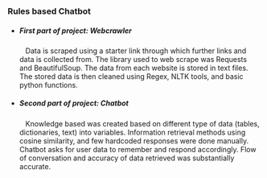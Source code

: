 <h3>Rules based Chatbot </h3>

<ul>
	<li>	<h5> First part of project: Webcrawler </h5>
		<p>&nbsp;&nbsp; Data is scraped using a starter link through which further links and data is collected from. The library used to web scrape was Requests and BeautifulSoup. The data from 		    each website is stored in text files. The stored data is then cleaned using Regex, NLTK tools, and basic python functions. </p></li>
	<li> 	<h5> Second part of project: Chatbot </h5>
		<p>&nbsp;&nbsp; Knowledge based was created based on different type of data (tables, dictionaries, text) into variables. Information retrieval methods using cosine similarity, and few hardcoded 		responses were done manually. Chatbot asks for user data to remember and respond accordingly. Flow of conversation and accuracy of data retrieved was substantially accurate. </p> </li>   
	
</ul>

